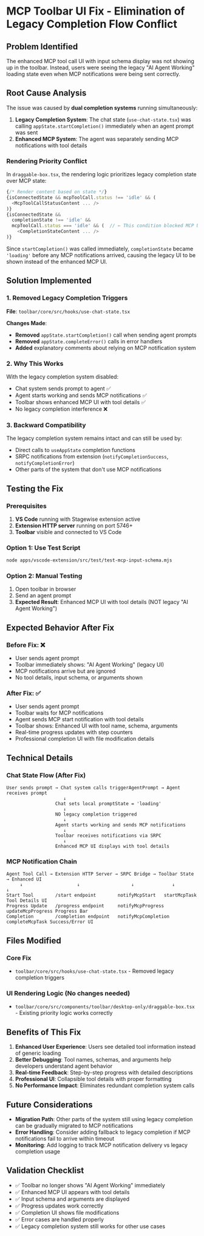 # MCP Toolbar UI Fix - Elimination of Legacy Completion Flow Conflict

## Problem Identified

The enhanced MCP tool call UI with input schema display was not showing up in
the toolbar. Instead, users were seeing the legacy "AI Agent Working" loading
state even when MCP notifications were being sent correctly.

## Root Cause Analysis

The issue was caused by **dual completion systems** running simultaneously:

1. **Legacy Completion System**: The chat state (`use-chat-state.tsx`) was
   calling `appState.startCompletion()` immediately when an agent prompt was
   sent
2. **Enhanced MCP System**: The agent was separately sending MCP notifications
   with tool details

### Rendering Priority Conflict

In `draggable-box.tsx`, the rendering logic prioritizes legacy completion state
over MCP state:

```typescript
{/* Render content based on state */}
{isConnectedState && mcpToolCall.status !== 'idle' && (
  <McpToolCallStatusContent ... />
)}
{isConnectedState &&
  completionState !== 'idle' &&
  mcpToolCall.status === 'idle' && (  // ← This condition blocked MCP UI
    <CompletionStateContent ... />
)}
```

Since `startCompletion()` was called immediately, `completionState` became
`'loading'` before any MCP notifications arrived, causing the legacy UI to be
shown instead of the enhanced MCP UI.

## Solution Implemented

### 1. Removed Legacy Completion Triggers

**File**: `toolbar/core/src/hooks/use-chat-state.tsx`

**Changes Made**:

- **Removed** `appState.startCompletion()` call when sending agent prompts
- **Removed** `appState.completeError()` calls in error handlers
- **Added** explanatory comments about relying on MCP notification system

### 2. Why This Works

With the legacy completion system disabled:

- Chat system sends prompt to agent ✅
- Agent starts working and sends MCP notifications ✅
- Toolbar shows enhanced MCP UI with tool details ✅
- No legacy completion interference ❌

### 3. Backward Compatibility

The legacy completion system remains intact and can still be used by:

- Direct calls to `useAppState` completion functions
- SRPC notifications from extension (`notifyCompletionSuccess`,
  `notifyCompletionError`)
- Other parts of the system that don't use MCP notifications

## Testing the Fix

### Prerequisites

1. **VS Code** running with Stagewise extension active
2. **Extension HTTP server** running on port 5746+
3. **Toolbar** visible and connected to VS Code

### Option 1: Use Test Script

```bash
node apps/vscode-extension/src/test/test-mcp-input-schema.mjs
```

### Option 2: Manual Testing

1. Open toolbar in browser
2. Send an agent prompt
3. **Expected Result**: Enhanced MCP UI with tool details (NOT legacy "AI Agent
   Working")

## Expected Behavior After Fix

### Before Fix: ❌

- User sends agent prompt
- Toolbar immediately shows: "AI Agent Working" (legacy UI)
- MCP notifications arrive but are ignored
- No tool details, input schema, or arguments shown

### After Fix: ✅

- User sends agent prompt
- Toolbar waits for MCP notifications
- Agent sends MCP start notification with tool details
- Toolbar shows: Enhanced UI with tool name, schema, arguments
- Real-time progress updates with step counters
- Professional completion UI with file modification details

## Technical Details

### Chat State Flow (After Fix)

```
User sends prompt → Chat system calls triggerAgentPrompt → Agent receives prompt
                     ↓
                  Chat sets local promptState = 'loading'
                     ↓
                  NO legacy completion triggered
                     ↓
                  Agent starts working and sends MCP notifications
                     ↓
                  Toolbar receives notifications via SRPC
                     ↓
                  Enhanced MCP UI displays with tool details
```

### MCP Notification Chain

```
Agent Tool Call → Extension HTTP Server → SRPC Bridge → Toolbar State → Enhanced UI
     ↓                    ↓                   ↓              ↓            ↓
Start Tool        /start endpoint        notifyMcpStart   startMcpTask  Tool Details UI
Progress Update   /progress endpoint     notifyMcpProgress updateMcpProgress Progress Bar
Completion        /completion endpoint   notifyMcpCompletion completeMcpTask Success/Error UI
```

## Files Modified

### Core Fix

- `toolbar/core/src/hooks/use-chat-state.tsx` - Removed legacy completion
  triggers

### UI Rendering Logic (No changes needed)

- `toolbar/core/src/components/toolbar/desktop-only/draggable-box.tsx` -
  Existing priority logic works correctly

## Benefits of This Fix

1. **Enhanced User Experience**: Users see detailed tool information instead of
   generic loading
2. **Better Debugging**: Tool names, schemas, and arguments help developers
   understand agent behavior
3. **Real-time Feedback**: Step-by-step progress with detailed descriptions
4. **Professional UI**: Collapsible tool details with proper formatting
5. **No Performance Impact**: Eliminates redundant completion system calls

## Future Considerations

- **Migration Path**: Other parts of the system still using legacy completion
  can be gradually migrated to MCP notifications
- **Error Handling**: Consider adding fallback to legacy completion if MCP
  notifications fail to arrive within timeout
- **Monitoring**: Add logging to track MCP notification delivery vs legacy
  completion usage

## Validation Checklist

- ✅ Toolbar no longer shows "AI Agent Working" immediately
- ✅ Enhanced MCP UI appears with tool details
- ✅ Input schema and arguments are displayed
- ✅ Progress updates work correctly
- ✅ Completion UI shows file modifications
- ✅ Error cases are handled properly
- ✅ Legacy completion system still works for other use cases
